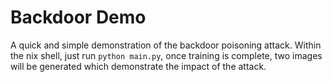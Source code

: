 # Backdoor Demo

A quick and simple demonstration of the backdoor poisoning attack. Within the nix shell, just run `python main.py`,
once training is complete, two images will be generated which demonstrate the impact of the attack.
